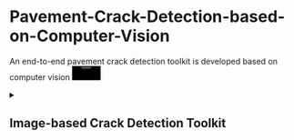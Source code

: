 # Pavement-Crack-Detection-based-on-Computer-Vision
An end-to-end pavement crack detection toolkit is developed based on computer vision
<video src='https://user-images.githubusercontent.com/71452866/200087762-ad4f48b0-c85f-46c9-8c7e-47776d3f082b.mp4' width=50/>

<details>
    <summary><h2> Image-based Crack Detection Toolkit</h2></summary>
    
### Run the Train Model Application
This is a demo for training a crack detection model with the app
<video src='https://user-images.githubusercontent.com/71452866/200090431-e30d0f81-ce45-4f7c-b1d8-8d9a22b1c2b2.mp4' width="10%">

### Run the Test Model Application
This is a demo for testing a crack detection model with the app
<video src='https://user-images.githubusercontent.com/71452866/200090397-88486528-b0ac-4e93-b518-92bf6979a0dd.mp4' width=50/>
</details>
